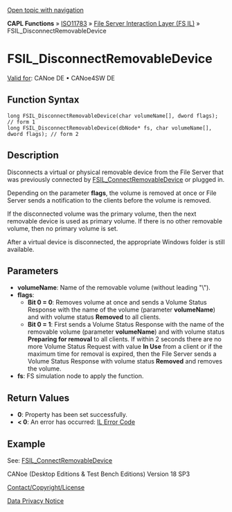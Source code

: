 [Open topic with navigation](../../../../../../CANoeDEFamily.htm#Topics/CAPLFunctions/ISO11783/ISOInteractionLayerFS/Functions/CAPLfunctionIso11783FSILDisconnectRemovableDevice.md)

**CAPL Functions** » [ISO11783](../../CAPLfunctionsISO11783Overview.md) » [File Server Interaction Layer (FS IL)](../CAPLfunctionsISOILFSOverview.md) » FSIL_DisconnectRemovableDevice

# FSIL_DisconnectRemovableDevice

[Valid for](../../../../Shared/FeatureAvailability.md): CANoe DE • CANoe4SW DE

## Function Syntax

```plaintext
long FSIL_DisconnectRemovableDevice(char volumeName[], dword flags); // form 1
long FSIL_DisconnectRemovableDevice(dbNode* fs, char volumeName[], dword flags); // form 2
```

## Description

Disconnects a virtual or physical removable device from the File Server that was previously connected by [FSIL_ConnectRemovableDevice](CAPLfunctionIso11783FSILConnectRemovableDevice.md) or plugged in.

Depending on the parameter **flags**, the volume is removed at once or File Server sends a notification to the clients before the volume is removed.

If the disconnected volume was the primary volume, then the next removable device is used as primary volume. If there is no other removable volume, then no primary volume is set.

After a virtual device is disconnected, the appropriate Windows folder is still available.

## Parameters

- **volumeName**: Name of the removable volume (without leading "\\").
- **flags**:
  - **Bit 0 = 0**: Removes volume at once and sends a Volume Status Response with the name of the volume (parameter **volumeName**) and with volume status **Removed** to all clients.
  - **Bit 0 = 1**: First sends a Volume Status Response with the name of the removable volume (parameter **volumeName**) and with volume status **Preparing for removal** to all clients. If within 2 seconds there are no more Volume Status Request with value **In Use** from a client or if the maximum time for removal is expired, then the File Server sends a Volume Status Response with volume status **Removed** and removes the volume.
- **fs**: FS simulation node to apply the function.

## Return Values

- **0**: Property has been set successfully.
- **< 0**: An error has occurred: [IL Error Code](../../../CAPLfunctionsISOj1939ErrorCodes.md)

## Example

See: [FSIL_ConnectRemovableDevice](CAPLfunctionIso11783FSILConnectRemovableDevice.md)

CANoe (Desktop Editions & Test Bench Editions) Version 18 SP3

[Contact/Copyright/License](../../../../Shared/ContactCopyrightLicense.md)

[Data Privacy Notice](https://www.vector.com/int/en/company/get-info/privacy-policy/)
